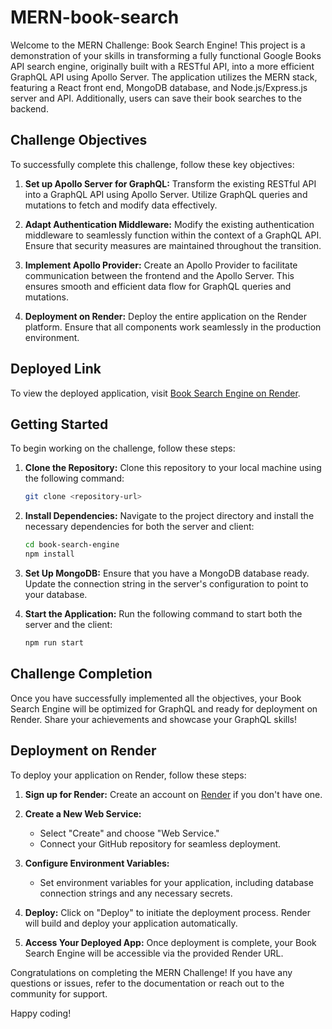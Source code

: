 # MERN-book-search

Welcome to the MERN Challenge: Book Search Engine! This project is a demonstration of your skills in transforming a fully functional Google Books API search engine, originally built with a RESTful API, into a more efficient GraphQL API using Apollo Server. The application utilizes the MERN stack, featuring a React front end, MongoDB database, and Node.js/Express.js server and API. Additionally, users can save their book searches to the backend.

## Challenge Objectives

To successfully complete this challenge, follow these key objectives:

1. **Set up Apollo Server for GraphQL:**
   Transform the existing RESTful API into a GraphQL API using Apollo Server. Utilize GraphQL queries and mutations to fetch and modify data effectively.

2. **Adapt Authentication Middleware:**
   Modify the existing authentication middleware to seamlessly function within the context of a GraphQL API. Ensure that security measures are maintained throughout the transition.

3. **Implement Apollo Provider:**
   Create an Apollo Provider to facilitate communication between the frontend and the Apollo Server. This ensures smooth and efficient data flow for GraphQL queries and mutations.

4. **Deployment on Render:**
   Deploy the entire application on the Render platform. Ensure that all components work seamlessly in the production environment.


## Deployed Link 
To view the deployed application, visit [Book Search Engine on Render](<https://book-search-x9n8.onrender.com>).

## Getting Started

To begin working on the challenge, follow these steps:

1. **Clone the Repository:**
   Clone this repository to your local machine using the following command:
   ```bash
   git clone <repository-url>
   ```

2. **Install Dependencies:**
   Navigate to the project directory and install the necessary dependencies for both the server and client:
   ```bash
   cd book-search-engine
   npm install
   ```

3. **Set Up MongoDB:**
   Ensure that you have a MongoDB database ready. Update the connection string in the server's configuration to point to your database.

4. **Start the Application:**
   Run the following command to start both the server and the client:
   ```bash
   npm run start
   ```

## Challenge Completion

Once you have successfully implemented all the objectives, your Book Search Engine will be optimized for GraphQL and ready for deployment on Render. Share your achievements and showcase your GraphQL skills!

## Deployment on Render

To deploy your application on Render, follow these steps:

1. **Sign up for Render:**
   Create an account on [Render](https://render.com/) if you don't have one.

2. **Create a New Web Service:**
   - Select "Create" and choose "Web Service."
   - Connect your GitHub repository for seamless deployment.

3. **Configure Environment Variables:**
   - Set environment variables for your application, including database connection strings and any necessary secrets.

4. **Deploy:**
   Click on "Deploy" to initiate the deployment process. Render will build and deploy your application automatically.

5. **Access Your Deployed App:**
   Once deployment is complete, your Book Search Engine will be accessible via the provided Render URL.

Congratulations on completing the MERN Challenge! If you have any questions or issues, refer to the documentation or reach out to the community for support.

Happy coding!